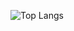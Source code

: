 

![Top Langs](https://github-readme-stats.vercel.app/api/top-langs/?username=yeesuho&layout=compact)


<!--
## I'm Learning
<img src="https://img.shields.io/badge/swift-20232a.svg?style=for-the-badge&logo=swift&logoColor=F05138" /> <img src="https://img.shields.io/badge/html-20232a.svg?style=for-the-badge&logo=HTML5&logoColor=E34F26" />
<img src="https://img.shields.io/badge/css-20232a.svg?style=for-the-badge&logo=css&logoColor=1572B6" />
<img src="https://img.shields.io/badge/javascript-20232a.svg?style=for-the-badge&logo=javascript&logoColor=F7DF1E" />
<img src="https://img.shields.io/badge/typescript-20232a.svg?style=for-the-badge&logo=typescript&logoColor=3178C6" />
<img src="https://img.shields.io/badge/mysql-20232a.svg?style=for-the-badge&logo=mysql&logoColor=4479A1" />
<img src="https://img.shields.io/badge/nestjs-20232a.svg?style=for-the-badge&logo=nestjs&logoColor=E0234E" />
<img src="https://img.shields.io/badge/vapor-20232a.svg?style=for-the-badge&logo=vapor&logoColor=3178C6" />
<img src="https://img.shields.io/badge/express-20232a.svg?style=for-the-badge&logo=express&logoColor=#000000" />
-->




<!--
**yeesuho/yeesuho** is a ✨ _special_ ✨ repository because its `README.md` (this file) appears on your GitHub profile.

Here are some ideas to get you started:

- 🔭 I’m currently working on ...
- 🌱 I’m currently learning ...
- 👯 I’m looking to collaborate on ...
- 🤔 I’m looking for help with ...
- 💬 Ask me about ...
- 📫 How to reach me: ...
- 😄 Pronouns: ...
- ⚡ Fun fact: ...
-->
